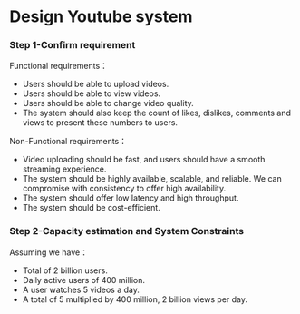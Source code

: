 # Design Youtube system

### Step 1-Confirm requirement

Functional requirements：

- Users should be able to upload videos.
- Users should be able to view videos.
- Users should be able to change video quality.
- The system should also keep the count of likes, dislikes, comments and views to present these numbers to users.

Non-Functional requirements：

- Video uploading should be fast, and users should have a smooth streaming experience.
- The system should be highly available, scalable, and reliable. We can compromise with consistency to offer high availability.
- The system should offer low latency and high throughput.
- The system should be cost-efficient.

### Step 2-Capacity estimation and System Constraints

Assuming we have：

- Total of 2 billion users.
- Daily active users of 400 million.
- A user watches 5 videos a day.
- A total of 5 multiplied by 400 million, 2 billion views per day.
